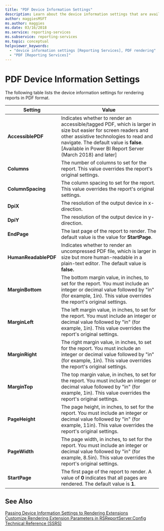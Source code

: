 ```yaml
---
title: "PDF Device Information Settings"
description: Learn about the device information settings that are available for rendering reports in PDF format.
author: maggiesMSFT
ms.author: maggies
ms.date: 03/16/2018
ms.service: reporting-services
ms.subservice: reporting-services
ms.topic: conceptual
helpviewer_keywords:
  - "device information settings [Reporting Services], PDF rendering"
  - "PDF [Reporting Services]"
---
```

# PDF Device Information Settings
  The following table lists the device information settings for rendering reports in PDF format.  
  
|Setting|Value|  
|-------------|-----------|  
| **AccessiblePDF** | Indicates whether to render an accessible/tagged PDF, which is larger in size but easier for screen readers and other assistive technologies to read and navigate. The default value is **false**. [Available in Power BI Report Server (March 2018) and later] |
|**Columns**|The number of columns to set for the report. This value overrides the report's original settings.|  
|**ColumnSpacing**|The column spacing to set for the report. This value overrides the report's original settings.|  
|**DpiX**|The resolution of the output device in x-direction.|  
|**DpiY**|The resolution of the output device in y-direction.|  
|**EndPage**|The last page of the report to render. The default value is the value for **StartPage**.|  
|**HumanReadablePDF**|Indicates whether to render an uncompressed PDF file, which is larger in size but more human-readable in a plain-text editor. The default value is **false.**|  
|**MarginBottom**|The bottom margin value, in inches, to set for the report. You must include an integer or decimal value followed by "in" (for example, 1in). This value overrides the report's original settings.|  
|**MarginLeft**|The left margin value, in inches, to set for the report. You must include an integer or decimal value followed by "in" (for example, 1in). This value overrides the report's original settings.|  
|**MarginRight**|The right margin value, in inches, to set for the report. You must include an integer or decimal value followed by "in" (for example, 1in). This value overrides the report's original settings.|  
|**MarginTop**|The top margin value, in inches, to set for the report. You must include an integer or decimal value followed by "in" (for example, 1in). This value overrides the report's original settings.|  
|**PageHeight**|The page height, in inches, to set for the report. You must include an integer or decimal value followed by "in" (for example, 11in). This value overrides the report's original settings.|  
|**PageWidth**|The page width, in inches, to set for the report. You must include an integer or decimal value followed by "in" (for example, 8.5in). This value overrides the report's original settings.|  
|**StartPage**|The first page of the report to render. A value of **0** indicates that all pages are rendered. The default value is **1**.|  
  
## See Also  
 [Passing Device Information Settings to Rendering Extensions](../reporting-services/report-server-web-service/net-framework/passing-device-information-settings-to-rendering-extensions.md)   
 [Customize Rendering Extension Parameters in RSReportServer.Config](../reporting-services/customize-rendering-extension-parameters-in-rsreportserver-config.md)   
 [Technical Reference &#40;SSRS&#41;](../reporting-services/technical-reference-ssrs.md)  
  
  
